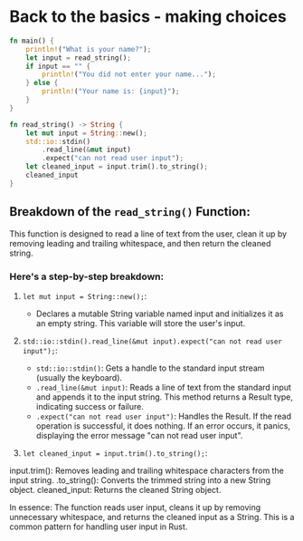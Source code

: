 # Back to the basics - making choices
```rust
fn main() {
    println!("What is your name?");
    let input = read_string();
    if input == "" {
        println!("You did not enter your name...");
    } else {
        println!("Your name is: {input}");
    }
}

fn read_string() -> String {
    let mut input = String::new();
    std::io::stdin()
        .read_line(&mut input)
        .expect("can not read user input");
    let cleaned_input = input.trim().to_string();
    cleaned_input
}
```

## Breakdown of the `read_string()` Function:

This function is designed to read a line of text from the user, clean it up by removing leading and trailing whitespace, and then return the cleaned string.

### Here's a step-by-step breakdown:

1. `let mut input = String::new();`:

    - Declares a mutable String variable named input and initializes it as an empty string. This variable will store the user's input.

2. `std::io::stdin().read_line(&mut input).expect("can not read user input");`:

    - `std::io::stdin()`: Gets a handle to the standard input stream (usually the keyboard).
    - `.read_line(&mut input)`: Reads a line of text from the standard input and appends it to the input string. This method returns a Result type, indicating success or failure.
    - `.expect("can not read user input")`: Handles the Result. If the read operation is successful, it does nothing. If an error occurs, it panics, displaying the error message "can not read user input".

3. `let cleaned_input = input.trim().to_string();`:

input.trim(): Removes leading and trailing whitespace characters from the input string.
.to_string(): Converts the trimmed string into a new String object.
cleaned_input: Returns the cleaned String object.

In essence:
The function reads user input, cleans it up by removing unnecessary whitespace, and returns the cleaned input as a String. This is a common pattern for handling user input in Rust.
